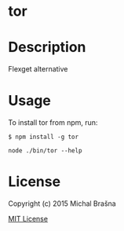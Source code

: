 tor
=============

# Description

Flexget alternative

# Usage

To install tor from npm, run:

```
$ npm install -g tor
```

```node ./bin/tor --help```

# License

Copyright (c) 2015 Michal Brašna

[MIT License](http://en.wikipedia.org/wiki/MIT_License)
